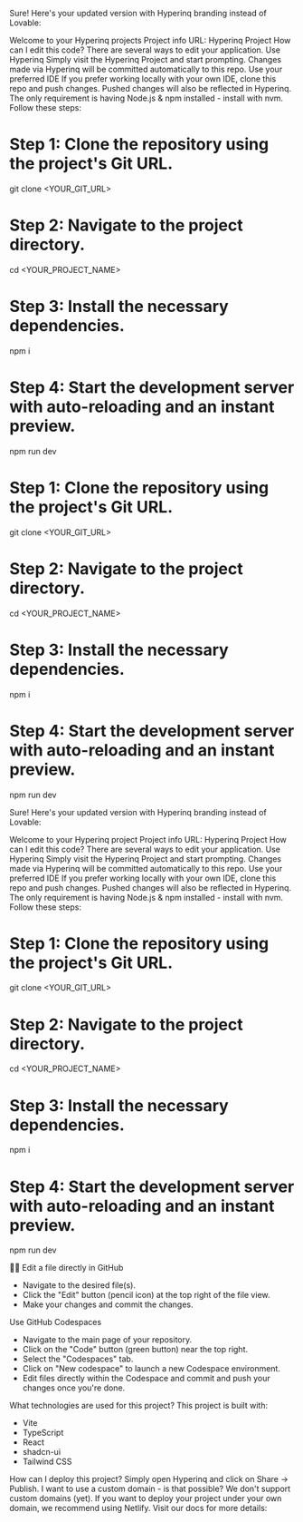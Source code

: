 Sure! Here's your updated version with Hyperinq branding instead of Lovable:

Welcome to your Hyperinq projects
Project info
URL: Hyperinq Project
How can I edit this code?
There are several ways to edit your application.
Use Hyperinq
Simply visit the Hyperinq Project and start prompting.
Changes made via Hyperinq will be committed automatically to this repo.
Use your preferred IDE
If you prefer working locally with your own IDE, clone this repo and push changes. Pushed changes will also be reflected in Hyperinq.
The only requirement is having Node.js & npm installed - install with nvm.
Follow these steps:
# Step 1: Clone the repository using the project's Git URL.  
git clone <YOUR_GIT_URL>  

# Step 2: Navigate to the project directory.  
cd <YOUR_PROJECT_NAME>  

# Step 3: Install the necessary dependencies.  
npm i  

# Step 4: Start the development server with auto-reloading and an instant preview.  
npm run dev  
# Step 1: Clone the repository using the project's Git URL.  
git clone <YOUR_GIT_URL>  

# Step 2: Navigate to the project directory.  
cd <YOUR_PROJECT_NAME>  

# Step 3: Install the necessary dependencies.  
npm i  

# Step 4: Start the development server with auto-reloading and an instant preview.  
npm run dev  

Sure! Here's your updated version with Hyperinq branding instead of Lovable:

Welcome to your Hyperinq project
Project info
URL: Hyperinq Project
How can I edit this code?
There are several ways to edit your application.
Use Hyperinq
Simply visit the Hyperinq Project and start prompting.
Changes made via Hyperinq will be committed automatically to this repo.
Use your preferred IDE
If you prefer working locally with your own IDE, clone this repo and push changes. Pushed changes will also be reflected in Hyperinq.
The only requirement is having Node.js & npm installed - install with nvm.
Follow these steps:
# Step 1: Clone the repository using the project's Git URL.  
git clone <YOUR_GIT_URL>  

# Step 2: Navigate to the project directory.  
cd <YOUR_PROJECT_NAME>  

# Step 3: Install the necessary dependencies.  
npm i  

# Step 4: Start the development server with auto-reloading and an instant preview.  
npm run dev  


Edit a file directly in GitHub
- Navigate to the desired file(s).
- Click the "Edit" button (pencil icon) at the top right of the file view.
- Make your changes and commit the changes.

Use GitHub Codespaces
- Navigate to the main page of your repository.
- Click on the "Code" button (green button) near the top right.
- Select the "Codespaces" tab.
- Click on "New codespace" to launch a new Codespace environment.
- Edit files directly within the Codespace and commit and push your changes once you're done.

What technologies are used for this project?
This project is built with:
- Vite
- TypeScript
- React
- shadcn-ui
- Tailwind CSS

How can I deploy this project?
Simply open Hyperinq and click on Share -> Publish.
I want to use a custom domain - is that possible?
We don't support custom domains (yet). If you want to deploy your project under your own domain, we recommend using Netlify. Visit our docs for more details:

